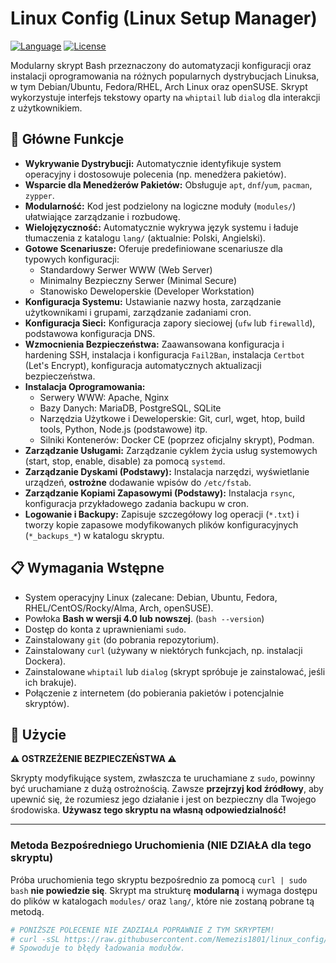 # Linux Config (Linux Setup Manager)

[![Language](https://img.shields.io/badge/language-Bash-blue.svg)](https://www.gnu.org/software/bash/)
[![License](https://img.shields.io/badge/license-MIT-green.svg)](LICENSE) <!-- Upewnij się, że dodałeś plik LICENSE -->

Modularny skrypt Bash przeznaczony do automatyzacji konfiguracji oraz instalacji oprogramowania na różnych popularnych dystrybucjach Linuksa, w tym Debian/Ubuntu, Fedora/RHEL, Arch Linux oraz openSUSE. Skrypt wykorzystuje interfejs tekstowy oparty na `whiptail` lub `dialog` dla interakcji z użytkownikiem.

## 🌟 Główne Funkcje

*   **Wykrywanie Dystrybucji:** Automatycznie identyfikuje system operacyjny i dostosowuje polecenia (np. menedżera pakietów).
*   **Wsparcie dla Menedżerów Pakietów:** Obsługuje `apt`, `dnf`/`yum`, `pacman`, `zypper`.
*   **Modularność:** Kod jest podzielony na logiczne moduły (`modules/`) ułatwiające zarządzanie i rozbudowę.
*   **Wielojęzyczność:** Automatycznie wykrywa język systemu i ładuje tłumaczenia z katalogu `lang/` (aktualnie: Polski, Angielski).
*   **Gotowe Scenariusze:** Oferuje predefiniowane scenariusze dla typowych konfiguracji:
    *   Standardowy Serwer WWW (Web Server)
    *   Minimalny Bezpieczny Serwer (Minimal Secure)
    *   Stanowisko Deweloperskie (Developer Workstation)
*   **Konfiguracja Systemu:** Ustawianie nazwy hosta, zarządzanie użytkownikami i grupami, zarządzanie zadaniami cron.
*   **Konfiguracja Sieci:** Konfiguracja zapory sieciowej (`ufw` lub `firewalld`), podstawowa konfiguracja DNS.
*   **Wzmocnienia Bezpieczeństwa:** Zaawansowana konfiguracja i hardening SSH, instalacja i konfiguracja `Fail2Ban`, instalacja `Certbot` (Let's Encrypt), konfiguracja automatycznych aktualizacji bezpieczeństwa.
*   **Instalacja Oprogramowania:**
    *   Serwery WWW: Apache, Nginx
    *   Bazy Danych: MariaDB, PostgreSQL, SQLite
    *   Narzędzia Użytkowe i Deweloperskie: Git, curl, wget, htop, build tools, Python, Node.js (podstawowe) itp.
    *   Silniki Kontenerów: Docker CE (poprzez oficjalny skrypt), Podman.
*   **Zarządzanie Usługami:** Zarządzanie cyklem życia usług systemowych (start, stop, enable, disable) za pomocą `systemd`.
*   **Zarządzanie Dyskami (Podstawy):** Instalacja narzędzi, wyświetlanie urządzeń, **ostrożne** dodawanie wpisów do `/etc/fstab`.
*   **Zarządzanie Kopiami Zapasowymi (Podstawy):** Instalacja `rsync`, konfiguracja przykładowego zadania backupu w cron.
*   **Logowanie i Backupy:** Zapisuje szczegółowy log operacji (`*.txt`) i tworzy kopie zapasowe modyfikowanych plików konfiguracyjnych (`*_backups_*`) w katalogu skryptu.

## 📋 Wymagania Wstępne

*   System operacyjny Linux (zalecane: Debian, Ubuntu, Fedora, RHEL/CentOS/Rocky/Alma, Arch, openSUSE).
*   Powłoka **Bash w wersji 4.0 lub nowszej**. (`bash --version`)
*   Dostęp do konta z uprawnieniami `sudo`.
*   Zainstalowany `git` (do pobrania repozytorium).
*   Zainstalowany `curl` (używany w niektórych funkcjach, np. instalacji Dockera).
*   Zainstalowane `whiptail` lub `dialog` (skrypt spróbuje je zainstalować, jeśli ich brakuje).
*   Połączenie z internetem (do pobierania pakietów i potencjalnie skryptów).

## 🚀 Użycie

**⚠️ OSTRZEŻENIE BEZPIECZEŃSTWA ⚠️**

Skrypty modyfikujące system, zwłaszcza te uruchamiane z `sudo`, powinny być uruchamiane z dużą ostrożnością. Zawsze **przejrzyj kod źródłowy**, aby upewnić się, że rozumiesz jego działanie i jest on bezpieczny dla Twojego środowiska. **Używasz tego skryptu na własną odpowiedzialność!**

---

### Metoda Bezpośredniego Uruchomienia (NIE DZIAŁA dla tego skryptu)

Próba uruchomienia tego skryptu bezpośrednio za pomocą `curl | sudo bash` **nie powiedzie się**. Skrypt ma strukturę **modularną** i wymaga dostępu do plików w katalogach `modules/` oraz `lang/`, które nie zostaną pobrane tą metodą.

```bash
# PONIŻSZE POLECENIE NIE ZADZIAŁA POPRAWNIE Z TYM SKRYPTEM!
# curl -sSL https://raw.githubusercontent.com/Nemezis1801/linux_config/main/linux_setup.sh | sudo bash
# Spowoduje to błędy ładowania modułów.
